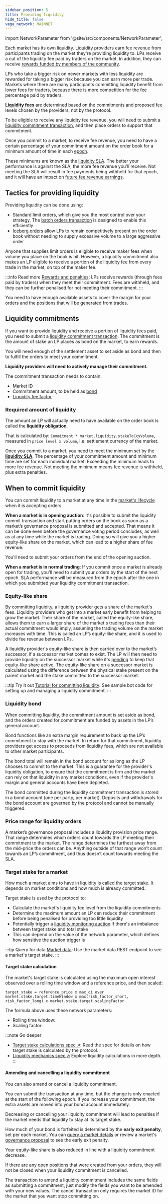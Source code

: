 ```yaml
---
sidebar_position: 5
title: Providing liquidity
hide_title: false
vega_network: MAINNET
---
```


import NetworkParameter from '@site/src/components/NetworkParameter';

Each market has its own liquidity. Liquidity providers earn fee revenue from participants trading on the market they're providing liquidity to. LPs receive a cut of the liquidity fee paid by traders on the market. In addition, they can receive [rewards funded by members of the community](./rewards-penalties.md#community-funded-lp-rewards).

LPs who take a bigger risk on newer markets with less liquidity are rewarded for taking a bigger risk because you can earn more per trade. Markets where there are many participants committing liquidity benefit from lower fees for traders, because there is more competition for the fee percentage paid by traders.

**[Liquidity fees](rewards-penalties.md#earning-liquidity-fees)** are determined based on the commitments and proposed fee levels chosen by the providers, not by the protocol.

To be eligible to receive any liquidity fee revenue, you will need to submit a [liquidity commitment transaction](#liquidity-commitments), and then place orders to support that commitment.

Once you commit to a market, to receive fee revenue, you need to have a certain percentage of your commitment amount on the order book for a minimum amount of time in each [epoch](../vega-chain/network.md#epochs). 

These minimums are known as the [liquidity SLA](./rewards-penalties.md#liquidity-sla). The better your performance is against the SLA, the more fee revenue you'll receive. Not meeting the SLA will result in fee payments being withheld for that epoch, and it will have an impact on [future fee revenue earnings](./rewards-penalties.md#penalties-for-not-meeting-sla). 

## Tactics for providing liquidity
Providing liquidity can be done using: 
* Standard limit orders, which give you the most control over your strategy. The [batch orders transaction](./../trading-on-vega/orders#batch-order) is designed to enable this efficiently
* [Iceberg orders](../trading-on-vega/orders.md#iceberg-order) allow LPs to remain competitively present on the order book without needing to supply excessive volume to a large aggressive order

Anyone that supplies limit orders is eligible to receive maker fees when volume you place on the book is hit. However, a liquidity commitment also makes an LP eligible to receive a portion of the liquidity fee from every trade in the market, on top of the maker fee.

:::info Read more
[Rewards and penalties](rewards-penalties.md): LPs receive rewards (through fees paid by traders) when they meet their commitment. Fees are withheld, and they can be further penalised for not meeting their commitment.
:::

You need to have enough available assets to cover the margin for your orders and the positions that will be generated from trades.

## Liquidity commitments
If you want to provide liquidity and receive a portion of liquidity fees paid, you need to submit a [liquidity commitment transaction](../../tutorials/committing-liquidity.md). The commitment is the amount of stake an LP places as bond on the market, to earn rewards.

You will need enough of the settlement asset to set aside as bond and then to fulfill the orders to meet your commitment. 

**Liquidity providers will need to actively manage their commitment.** 

The commitment transaction needs to contain:
* Market ID
* Commitment amount, to be held as [bond](#liquidity-bond)
* [Liquidity fee factor](../liquidity/rewards-penalties.md#determining-the-liquidity-fee-percentage)

### Required amount of liquidity
The amount an LP will actually need to have available on the order book is called the **liquidity obligation**.

That is calculated by:
`Commitment * market.liquidity.stakeToCcyVolume`, measured in `price level x volume`, i.e. settlement currency of the market.

Once you commit to a market, you need to meet the minimum set by the **[liquidity SLA](./rewards-penalties.md#liquidity-sla)**. The percentage of your commitment amount and minimum time are set for each individual market. Exceeding the minimum leads to more fee revenue. Not meeting the minimum means fee revenue is withheld, plus extra penalties.

## When to commit liquidity
You can commit liquidity to a market at any time in the [market's lifecycle](../trading-on-vega/market-lifecycle.md) when it is accepting orders.

**When a market is in opening auction**: It's possible to submit the liquidity commit transaction and start putting orders on the book as soon as a market’s governance proposal is submitted and accepted. That means it can be done even before the governance voting period concludes, as well as at any time while the market is trading. Doing so will give you a higher equity-like share on the market, which can lead to a higher share of fee revenue. 

You'll need to submit your orders from the end of the opening auction.

**When a market is in normal trading**: If you commit once a market is already open for trading, you'll need to submit your orders by the start of the next epoch. SLA performance will be measured from the epoch after the one in which you submitted your liquidity commitment transaction.

### Equity-like share
By committing liquidity, a liquidity provider gets a share of the market's fees. Liquidity providers who get into a market early benefit from helping to grow the market. Their share of the market, called the equity-like share, allows them to earn a larger share of the market's trading fees than their actual commitment would imply, assuming the trading volume on the market increases with time. This is called an LP’s equity-like share, and it is used to divide fee revenue between LPs.

A liquidity provider's equity-like share is then carried over to the market’s successor, if a successor market comes to exist. The LP will then need to provide liquidity on the successor market while it's [pending](../trading-on-vega/market-lifecycle.md#market-status-pending) to keep that equity-like share active. The equity-like share on a successor market is calculated using the difference between the physical stake present on the parent market and the stake committed to the successor market.

:::tip Try it out
[Tutorial for committing liquidity](../../tutorials/building-a-bot/adding-a-liquidity-commitment.md): See sample bot code for setting up and managing a liquidity commitment.
:::

### Liquidity bond
When committing liquidity, the commitment amount is set aside as bond, and the orders created for commitment are funded by assets in the LP’s general account. 

Bond functions like an extra margin requirement to back up the LP’s commitment to stay with the market. In return for that commitment, liquidity providers get access to proceeds from liquidity fees, which are not available to other market participants.

The bond total will remain in the bond account for as long as the LP chooses to commit to the market. This is a guarantee for the provider's liquidity obligation, to ensure that the commitment is firm and the market can rely on that liquidity in any market conditions, even if the provider's margin and general accounts have been depleted.

The bond committed during the liquidity commitment transaction is stored in a bond account (one per party, per market). Deposits and withdrawals for the bond account are governed by the protocol and cannot be manually triggered.

### Price range for liquidity orders
A market’s governance proposal includes a liquidity provision price range. That range determines which orders count towards the LP meeting their commitment to the market. The range determines the furthest away from the mid-price the orders can be. Anything outside of that range won’t count towards an LP’s commitment, and thus doesn’t count towards meeting the SLA.

### Target stake for a market
How much a market aims to have in liquidity is called the target stake. It depends on market conditions and how much is already committed.

Target stake is used by the protocol to:
* Calculate the market's liquidity fee level from the liquidity commitments
* Determine the maximum amount an LP can reduce their commitment before being penalised for providing too little liquidity
* Potentially trigger a [liquidity monitoring auction](../trading-on-vega/market-protections#liquidity-monitoring) if there's an imbalance between target stake and total stake
 * This can depend on the value of the <NetworkParameter frontMatter={frontMatter} param="market.liquidity.targetstake.triggering.ratio" hideValue={true} /> network parameter, which defines how sensitive the auction trigger is

:::tip Query for data
[Market data](./api/../../../api/rest/data-v2/trading-data-service-get-latest-market-data.api.mdx): Use the market data REST endpoint to see a market's target stake.
:::

#### Target stake calculation
The market's target stake is calculated using the maximum open interest observed over a rolling time window and a reference price, and then scaled:

`target_stake = reference_price x max_oi over market.stake.target.timeWindow x max(risk_factor_short, risk_factor_long) x market.stake.target.scalingFactor`

The formula above uses these network parameters:
* Rolling time window: <NetworkParameter frontMatter={frontMatter} param="market.stake.target.timeWindow" />
* Scaling factor: <NetworkParameter frontMatter={frontMatter} param="market.stake.target.scalingFactor" />

:::note Go deeper
* [Target stake calculations spec ↗](https://github.com/vegaprotocol/specs/blob/master/protocol/0041-TSTK-target_stake.md): Read the spec for details on how target stake is calculated by the protocol.
* [Liquidity mechanics spec ↗](https://github.com/vegaprotocol/specs/blob/master/protocol/0044-LIME-lp_mechanics.md) Explore liquidity calculations in more depth.
:::

#### Amending and cancelling a liquidity commitment 
You can also amend or cancel a liquidity commitment. 

You can submit the transaction at any time, but the change is only enacted at the start of the following epoch. If you increase your commitment, the extra assets are moved into your bond account immediately.

Decreasing or cancelling your liquidity commitment will lead to penalties if the market needs that liquidity to stay at its target stake. 

How much of your bond is forfeited is determined by the **early exit penalty**, set per each market. You can [query a market details](../../api/rest/data-v2/trading-data-service-get-market.api.mdx) or review a market's [governance proposal](../../api/rest/data-v2/trading-data-service-list-governance-data.api.mdx) to see the early exit penalty.

Your equity-like share is also reduced in line with a liquidity commitment decrease. 

If there are any open positions that were created from your orders, they will not be closed when your liquidity commitment is cancelled.

The transaction to amend a liquidity commitment includes the same fields as submitting a commitment, just modify the fields you want to be amended with your new values. The cancel transaction only requires the market ID for the market that you want stop committing on.